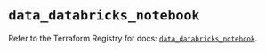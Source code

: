 # `data_databricks_notebook`

Refer to the Terraform Registry for docs: [`data_databricks_notebook`](https://registry.terraform.io/providers/databricks/databricks/1.57.0/docs/data-sources/notebook).
